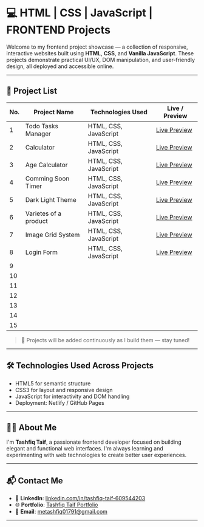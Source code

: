 # 💻 HTML | CSS | JavaScript | FRONTEND Projects

Welcome to my frontend project showcase — a collection of responsive, interactive websites built using **HTML**, **CSS**, and **Vanilla JavaScript**. These projects demonstrate practical UI/UX, DOM manipulation, and user-friendly design, all deployed and accessible online.

---

## 📁 Project List

| No. | Project Name         | Technologies Used         | Live / Preview                                |
|-----|----------------------|---------------------------|------------------------------------------------|
| 1   | Todo Tasks Manager   | HTML, CSS, JavaScript     | [Live Preview](https://todo-tasks-manager.netlify.app/) |
| 2   | Calculator           | HTML, CSS, JavaScript     | [Live Preview](https://tashfiq-calculator.netlify.app/) |                                               |
| 3   | Age Calculator       | HTML, CSS, JavaScript     | [Live Preview](https://realtime-age-calculator-project.netlify.app/) |                                                     |
| 4   | Comming Soon Timer   | HTML, CSS, JavaScript     | [Live Preview](https://timer-comming-soon-project.netlify.app/) |                                                   |
| 5   | Dark Light Theme     | HTML, CSS, JavaScript     | [Live Preview](https://my-website-have-dark-white-mode.netlify.app/) |                                                 |
| 6   | Varietes of a product| HTML, CSS, JavaScript     | [Live Preview](https://same-product-differnt-types-images.netlify.app/) |                                                |
| 7   | Image Grid System    | HTML, CSS, JavaScript     | [Live Preview](https://image-grid-js.netlify.app/) |                            |                                                |
| 8   | Login Form           |HTML, CSS, JavaScript      | [Live Preview](https://multi-step-registration-login-form.netlify.app/) |                                               |
| 9   |                      |                           |                                                |
| 10  |                      |                           |                                                |
| 11  |                      |                           |                                                |
| 12  |                      |                           |                                                |
| 13  |                      |                           |                                                |
| 14  |                      |                           |                                                |
| 15  |                      |                           |                                                |

> 📌 Projects will be added continuously as I build them — stay tuned!

---

## 🛠️ Technologies Used Across Projects

- HTML5 for semantic structure
- CSS3 for layout and responsive design
- JavaScript for interactivity and DOM handling
- Deployment: Netlify / GitHub Pages

---

## 🙋‍♂️ About Me

I'm **Tashfiq Taif**, a passionate frontend developer focused on building elegant and functional web interfaces. I'm always learning and experimenting with web technologies to create better user experiences.

---

## 📬 Contact Me

- 🔗 **LinkedIn**: [linkedin.com/in/tashfiq-taif-609544203](https://www.linkedin.com/in/tashfiq-taif-609544203/)
- 🌐 **Portfolio**: [Tashfiq Taif Portfolio](https://tashfiq01791.github.io/Tashfiq_Taif/)
- 📧 **Email**: [metashfiq01791@gmail.com](mailto:metashfiq01791@gmail.com)

---


